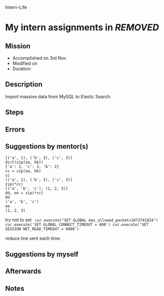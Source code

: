 Intern-Life
# My intern assignments in ***REMOVED***

## Mission 
* Accomplished on 3rd Nov
* Modified on 
* Duration: 


## Description
Import massive data from MySQL to Elastic Search.

## Steps


## Errors


## Suggestions by mentor(s)

```zip(aa, bb)
[('a', 1), ('b', 2), ('c', 3)]
dict(zip(aa, bb))
{'a': 1, 'c': 3, 'b': 2}
cc = zip(aa, bb)
cc
[('a', 1), ('b', 2), ('c', 3)]
zip(*cc)
[('a', 'b', 'c'), (1, 2, 3)]
dd, ee = zip(*cc)
dd
('a', 'b', 'c')
ee
(1, 2, 3)
```
try not to set ``` cur.execute("SET GLOBAL max_allowed_packet=1073741824")
    cur.execute('SET GLOBAL CONNECT_TIMEOUT = 600')
    cur.execute('SET SESSION NET_READ_TIMEOUT = 6000')```

reduce line sent each time.
## Suggestions by myself


## Afterwards

## Notes